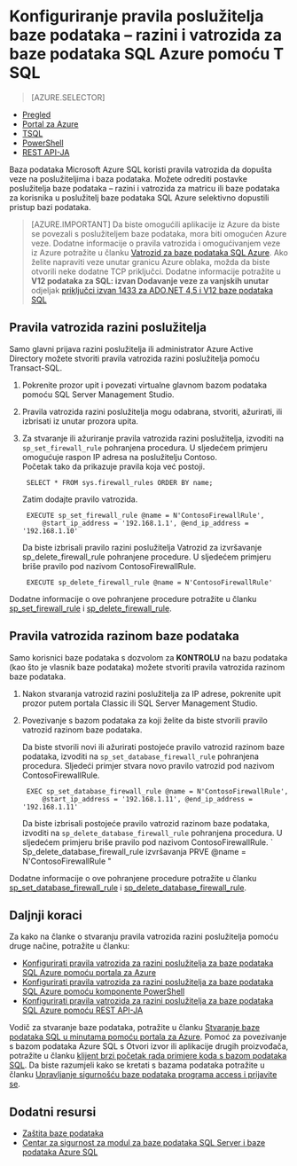 <properties
    pageTitle="Azure baze podataka SQL poslužitelja baze podataka – razini i vatrozid pravila pomoću T SQL | Microsoft Azure"
    description="Saznajte kako konfigurirati Vatrozid za IP adrese Azure SQL baze podataka programa access."
    services="sql-database"
    documentationCenter=""
    authors="BYHAM"
    manager="jhubbard"
    editor=""/>


<tags
    ms.service="sql-database"
    ms.workload="data-management"
    ms.tgt_pltfrm="na"
    ms.devlang="dotnet"
    ms.topic="article" 
    ms.date="08/30/2016"
    ms.author="rickbyh"/>


# <a name="configure-azure-sql-database-server-level-and-database-level-firewall-rules-using-t-sql"></a>Konfiguriranje pravila poslužitelja baze podataka – razini i vatrozida za baze podataka SQL Azure pomoću T SQL


> [AZURE.SELECTOR]
- [Pregled](sql-database-firewall-configure.md)
- [Portal za Azure](sql-database-configure-firewall-settings.md)
- [TSQL](sql-database-configure-firewall-settings-tsql.md)
- [PowerShell](sql-database-configure-firewall-settings-powershell.md)
- [REST API-JA](sql-database-configure-firewall-settings-rest.md)


Baza podataka Microsoft Azure SQL koristi pravila vatrozida da dopušta veze na poslužiteljima i baza podataka. Možete odrediti postavke poslužitelja baze podataka – razini i vatrozida za matricu ili baze podataka za korisnika u poslužitelj baze podataka SQL Azure selektivno dopustili pristup bazi podataka.

> [AZURE.IMPORTANT] Da biste omogućili aplikacije iz Azure da biste se povezali s poslužiteljem baze podataka, mora biti omogućen Azure veze. Dodatne informacije o pravila vatrozida i omogućivanjem veze iz Azure potražite u članku [Vatrozid za baze podataka SQL Azure](sql-database-firewall-configure.md). Ako želite napraviti veze unutar granicu Azure oblaka, možda da biste otvorili neke dodatne TCP priključci. Dodatne informacije potražite u **V12 podataka za SQL: izvan Dodavanje veze za vanjskih unutar** odjeljak [priključci izvan 1433 za ADO.NET 4,5 i V12 baze podataka SQL](sql-database-develop-direct-route-ports-adonet-v12.md)


## <a name="server-level-firewall-rules"></a>Pravila vatrozida razini poslužitelja

Samo glavni prijava razini poslužitelja ili administrator Azure Active Directory možete stvoriti pravila vatrozida razini poslužitelja pomoću Transact-SQL.

1. Pokrenite prozor upit i povezati virtualne glavnom bazom podataka pomoću SQL Server Management Studio.
2. Pravila vatrozida razini poslužitelja mogu odabrana, stvoriti, ažurirati, ili izbrisati iz unutar prozora upita.
3. Za stvaranje ili ažuriranje pravila vatrozida razini poslužitelja, izvoditi na `sp_set_firewall_rule` pohranjena procedura. U sljedećem primjeru omogućuje raspon IP adresa na poslužitelju Contoso.<br/>Početak tako da prikazuje pravila koja već postoji.

        SELECT * FROM sys.firewall_rules ORDER BY name;

    Zatim dodajte pravilo vatrozida.

        EXECUTE sp_set_firewall_rule @name = N'ContosoFirewallRule',
            @start_ip_address = '192.168.1.1', @end_ip_address = '192.168.1.10'

    Da biste izbrisali pravilo razini poslužitelja Vatrozid za izvršavanje sp_delete_firewall_rule pohranjene procedure. U sljedećem primjeru briše pravilo pod nazivom ContosoFirewallRule.
 
        EXECUTE sp_delete_firewall_rule @name = N'ContosoFirewallRule'
 
 Dodatne informacije o ove pohranjene procedure potražite u članku [sp_set_firewall_rule](https://msdn.microsoft.com/library/dn270017.aspx) i [sp_delete_firewall_rule](https://msdn.microsoft.com/library/dn270024.aspx).

## <a name="database-level-firewall-rules"></a>Pravila vatrozida razinom baze podataka

Samo korisnici baze podataka s dozvolom za **KONTROLU** na bazu podataka (kao što je vlasnik baze podataka) možete stvoriti pravila vatrozida razinom baze podataka.

1. Nakon stvaranja vatrozid razini poslužitelja za IP adrese, pokrenite upit prozor putem portala Classic ili SQL Server Management Studio.
2. Povezivanje s bazom podataka za koji želite da biste stvorili pravilo vatrozid razinom baze podataka.

    Da biste stvorili novi ili ažurirati postojeće pravilo vatrozid razinom baze podataka, izvoditi na `sp_set_database_firewall_rule` pohranjena procedura. Sljedeći primjer stvara novo pravilo vatrozid pod nazivom ContosoFirewallRule.
 
        EXEC sp_set_database_firewall_rule @name = N'ContosoFirewallRule', 
            @start_ip_address = '192.168.1.11', @end_ip_address = '192.168.1.11'
 
    Da biste izbrisali postojeće pravilo vatrozid razinom baze podataka, izvoditi na `sp_delete_database_firewall_rule` pohranjena procedura. U sljedećem primjeru briše pravilo pod nazivom ContosoFirewallRule.
`
   Sp_delete_database_firewall_rule izvršavanja PRVE @name = N'ContosoFirewallRule "

Dodatne informacije o ove pohranjene procedure potražite u članku [sp_set_database_firewall_rule](https://msdn.microsoft.com/library/dn270010.aspx) i [sp_delete_database_firewall_rule](https://msdn.microsoft.com/library/dn270030.aspx).

## <a name="next-steps"></a>Daljnji koraci

Za kako na članke o stvaranju pravila vatrozida razini poslužitelja pomoću druge načine, potražite u članku: 

- [Konfigurirati pravila vatrozida za razini poslužitelja za baze podataka SQL Azure pomoću portala za Azure](sql-database-configure-firewall-settings.md)
- [Konfigurirati pravila vatrozida za razini poslužitelja za baze podataka SQL Azure pomoću komponente PowerShell](sql-database-configure-firewall-settings-powershell.md)
- [Konfigurirati pravila vatrozida za razini poslužitelja za baze podataka SQL Azure pomoću REST API-JA](sql-database-configure-firewall-settings-rest.md)

Vodič za stvaranje baze podataka, potražite u članku [Stvaranje baze podataka SQL u minutama pomoću portala za Azure](sql-database-get-started.md).
Pomoć za povezivanje s bazom podataka Azure SQL s Otvori izvor ili aplikacije drugih proizvođača, potražite u članku [klijent brzi početak rada primjere koda s bazom podataka SQL](https://msdn.microsoft.com/library/azure/ee336282.aspx).
Da biste razumjeli kako se kretati s bazama podataka potražite u članku [Upravljanje sigurnošću baze podataka programa access i prijavite se](https://msdn.microsoft.com/library/azure/ee336235.aspx).


## <a name="additional-resources"></a>Dodatni resursi

- [Zaštita baze podataka](sql-database-security.md)
- [Centar za sigurnost za modul za baze podataka SQL Server i baze podataka Azure SQL](https://msdn.microsoft.com/library/bb510589)
